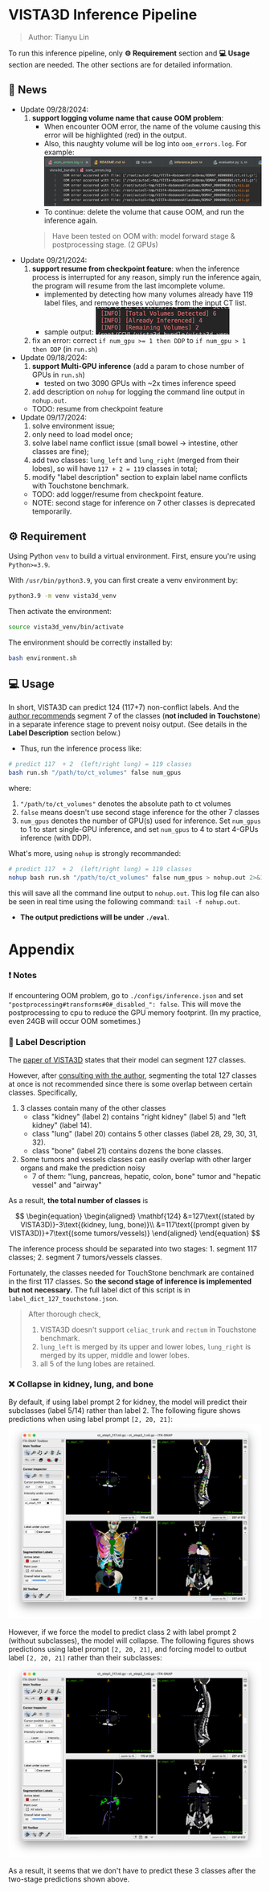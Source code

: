 # VISTA3D Inference Pipeline

> Author: Tianyu Lin<br>

To run this inference pipeline, only **⚙️ Requirement** section and **💻 Usage** section are needed. The other sections are for detailed information.

## 📰 News
- Update 09/28/2024:
    1. **support logging volume name that cause OOM problem**:
        - When encounter OOM error, the name of the volume causing this error will be highlighted (red) in the output. 
        - Also, this naughty volume will be log into `oom_errors.log`. For example:![](assets/oom_log.png)
        - To continue: delete the volume that cause OOM, and run the inference again.
        > Have been tested on OOM with: model forward stage & postprocessing stage. (2 GPUs)
- Update 09/21/2024:
    1. **support resume from checkpoint feature**: when the inference process is interrupted for any reason, simply run the inference again, the program will resume from the last imcomplete volume.
        - implemented by detecting how many volumes already have 119 label files, and remove theses volumes from the input CT list.
        - sample output: ![](assets/illustration.png)
    2. fix an error: correct `if num_gpu >= 1 then DDP` to `if num_gpu > 1 then DDP` (in `run.sh`)
- Update 09/18/2024:
    1. **support Multi-GPU inference** (add a param to chose number of GPUs in `run.sh`)
        - tested on two 3090 GPUs with ~2x times inference speed
    2.  add description on `nohup` for logging the command line output in `nohup.out`.
    - TODO: resume from checkpoint feature
- Update 09/17/2024: 
    1. solve environment issue;
    2. only need to load model once;
    3. solve label name conflict issue (small bowel -> intestine, other classes are fine);
    4. add two classes: `lung_left` and `lung_right` (merged from their lobes), so will have `117 + 2 = 119` classes in total;
    5. modify "label description" section to explain label name conflicts with Touchstone benchmark.
    - TODO: add logger/resume from checkpoint feature.
    - NOTE: second stage for inference on 7 other classes is deprecated temporarily.

## ⚙️ Requirement
Using Python `venv` to build a virtual environment. 
First, ensure you're using `Python>=3.9`. 
<!-- If you don't have one, `sudo apt install python3.9` should install a Python 3.9 under `/usr/bin/python3.9`. -->
With `/usr/bin/python3.9`, you can first create a venv environment by:
```bash
python3.9 -m venv vista3d_venv
```
Then activate the environment:
```bash
source vista3d_venv/bin/activate
```
The environment should be correctly installed by:
```bash
bash environment.sh
```


## 💻 Usage

In short, VISTA3D can predict 124 (117+7) non-conflict labels. And the [author recommends](https://github.com/Project-MONAI/VISTA/issues/41) segment 7 of the classes (**not included in Touchstone**) in a separate inference stage to prevent noisy output. (See details in the  **Label Description** section below.)

- Thus, run the inference process like:

```bash
# predict 117  + 2  (left/right lung) = 119 classes
bash run.sh "/path/to/ct_volumes" false num_gpus
```
where: 
1. `"/path/to/ct_volumes"` denotes the absolute path to ct volumes
2. `false` means doesn't use second stage inference for the other 7 classes
3. `num_gpus` denotes the number of GPU(s) used for inference. Set `num_gpus` to 1 to start single-GPU inference, and set `num_gpus` to 4 to start 4-GPUs inference (with DDP). 

What's more, using `nohup` is strongly recommanded:
```bash
# predict 117  + 2  (left/right lung) = 119 classes
nohup bash run.sh "/path/to/ct_volumes" false num_gpus > nohup.out 2>&1 &
```
this will save all the command line output to `nohup.out`. This log file can also be seen in real time using the following command: `tail -f nohup.out`.

<!-- - If the 7 other classes are needed, run:

```bash
bash run.sh "/path/to/ct_volumes" true      # predict 117 + 7 = 124 classes
```

This will run the inference process on each volume for two times. It could be slow. -->



- **The output predictions will be under `./eval`**.




# Appendix

### ❗️ Notes

If encountering OOM problem, go to `./configs/inference.json` and set `"postprocessing#transforms#0#_disabled_": false`. This will move the postprocessing to cpu to reduce the GPU memory footprint. (In my practice, even 24GB will occur OOM sometimes.)

### 📒 Label Description

The [paper of VISTA3D](https://arxiv.org/pdf/2406.05285) states that their model can segment 127 classes.

However, after [consulting with the author](https://github.com/Project-MONAI/VISTA/issues/41), segmenting the total 127 classes at once is not recommended since there is some overlap between certain classes. Specifically,

1. 3 classes contain many of the other classes
    - class "kidney" (label 2) contains "right kidney" (label 5) and "left kidney" (label 14).
    - class "lung" (label 20) contains 5 other classes (label 28, 29, 30, 31, 32).
    - class "bone" (label 21) contains dozens the bone classes.
2. Some tumors and vessels classes can easily overlap with other larger organs and make the prediction noisy
    - 7 of them: "lung, pancreas, hepatic, colon, bone" tumor and "hepatic vessel" and "airway"

As a result, **the total number of classes** is 

$$
\begin{equation}
\begin{aligned}
	\mathbf{124} &=127\text{(stated by VISTA3D)}-3\text{(kidney, lung, bone)}\\
    &=117\text{(prompt given by VISTA3D)}+7\text{(some tumors/vessels)}
\end{aligned}
\end{equation}
$$

The inference process should be separated into two stages: 1. segment 117 classes; 2. segment 7 tumors/vessels classes.

Fortunately, the classes needed for TouchStone benchmark are contained in the first 117 classes. So **the second stage of inference is implemented but not necessary.** The full label dict of this script is in `label_dict_127_touchstone.json`.

> After thorough check, 
> 1. VISTA3D doesn't support `celiac_trunk` and `rectum` in Touchstone benchmark.
> 2. `lung_left` is merged by its upper and lower lobes, `lung_right` is merged by its upper, middle and lower lobes.
> 3. all 5 of the lung lobes are retained.


### ❌ Collapse in kidney, lung, and bone

By default, if using label prompt 2 for kidney, the model will predict their subclasses (label 5/14) rather than label 2. The following figure shows predictions when using label prompt `[2, 20, 21]`:
![](assets/2-20-21-subclass.png)

However, if we force the model to predict class 2 with label prompt 2 (without subclasses), the model will collapse. The following figures shows predictions using label prompt `[2, 20, 21]`, and forcing model to outbut label `[2, 20, 21]` rather than their subclasses:
![](assets/2-20-21-collapse.png)

As a result, it seems that we don't have to predict these 3 classes after the two-stage predictions shown above.

